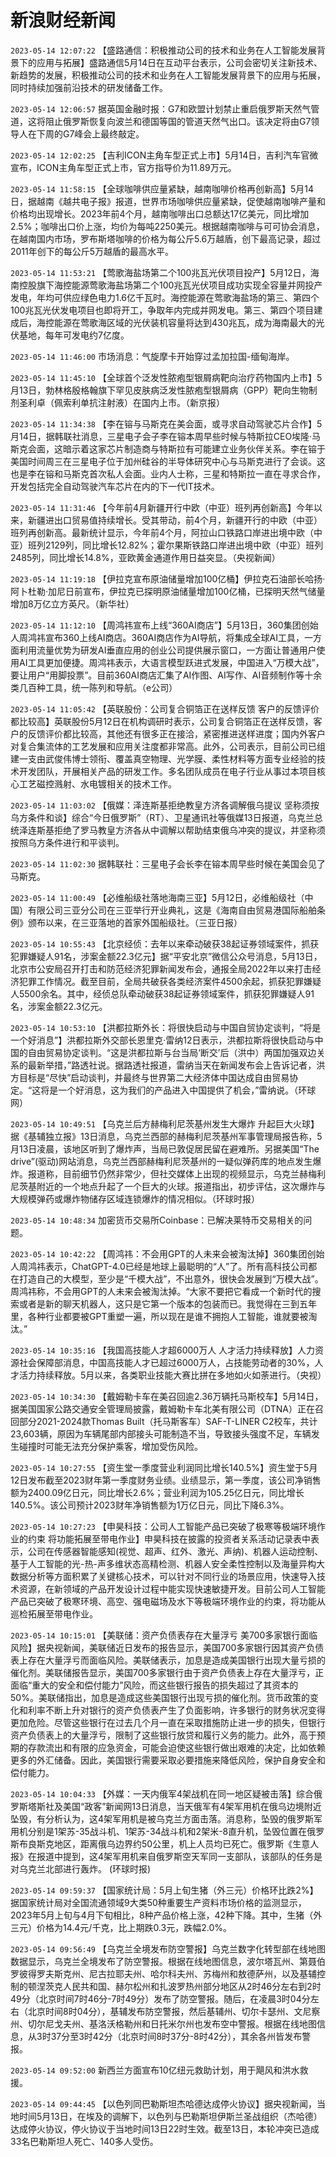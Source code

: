 # 新浪财经新闻
`2023-05-14 12:07:22` 【盛路通信：积极推动公司的技术和业务在人工智能发展背景下的应用与拓展】盛路通信5月14日在互动平台表示，公司会密切关注新技术、新趋势的发展，积极推动公司的技术和业务在人工智能发展背景下的应用与拓展，同时持续加强前沿技术的研发储备工作。

`2023-05-14 12:06:57` 据英国金融时报：G7和欧盟计划禁止重启俄罗斯天然气管道，这将阻止俄罗斯恢复向波兰和德国等国的管道天然气出口。该决定将由G7领导人在下周的G7峰会上最终敲定。

`2023-05-14 12:02:25` 【吉利ICON主角车型正式上市】5月14日，吉利汽车官微宣布，ICON主角车型正式上市，官方指导价为11.89万元。

`2023-05-14 11:58:15` 【全球咖啡供应量紧缺，越南咖啡价格再创新高】5月14日，据越南《越共电子报》报道，世界市场咖啡供应量紧缺，促使越南咖啡产量和价格均出现增长。2023年前4个月，越南咖啡出口总额达17亿美元，同比增加2.5%；咖啡出口价上涨，均价为每吨2250美元。根据越南咖啡与可可协会消息，在越南国内市场，罗布斯塔咖啡的价格为每公斤5.6万越盾，创下最高记录，超过2011年创下的每公斤5万越盾的最高水平。

`2023-05-14 11:53:21` 【莺歌海盐场第二个100兆瓦光伏项目投产】5月12日，海南控股旗下海控能源莺歌海盐场第二个100兆瓦光伏项目成功实现全容量并网投产发电，年均可供应绿色电力1.6亿千瓦时。海控能源在莺歌海盐场的第三、第四个100兆瓦光伏发电项目也即将开工，争取年内完成并网发电。第三、第四个项目建成后，海控能源在莺歌海区域的光伏装机容量将达到430兆瓦，成为海南最大的光伏基地，每年可发电约7亿度。

`2023-05-14 11:46:00` 市场消息：气旋摩卡开始穿过孟加拉国-缅甸海岸。

`2023-05-14 11:45:10` 【全球首个泛发性脓疱型银屑病靶向治疗药物国内上市】5月13日，勃林格殷格翰旗下罕见皮肤病泛发性脓疱型银屑病（GPP）靶向生物制剂圣利卓（佩索利单抗注射液）在国内上市。（新京报）

`2023-05-14 11:34:38` 【李在镕与马斯克在美会面，或寻求自动驾驶芯片合作】5月14日，据韩联社消息，三星电子会子李在镕本周早些时候与特斯拉CEO埃隆·马斯克会面，这暗示着这家芯片制造商与特斯拉有可能建立业务伙伴关系。李在镕于美国时间周三在三星电子位于加州硅谷的半导体研究中心与马斯克进行了会谈。这也是李在镕和马斯克首次私人会面。业内人士称，三星和特斯拉一直在寻求合作，开发包括完全自动驾驶汽车芯片在内的下一代IT技术。

`2023-05-14 11:31:46` 【今年前4月新疆开行中欧（中亚）班列再创新高】今年以来，新疆进出口贸易值持续增长。受其带动，前4个月，新疆开行的中欧（中亚）班列再创新高。最新统计显示，今年前4个月，阿拉山口铁路口岸进出境中欧（中亚）班列2129列，同比增长12.82%；霍尔果斯铁路口岸进出境中欧（中亚）班列2485列，同比增长14.8%，亚欧黄金通道作用日益突显。（央视新闻）

`2023-05-14 11:19:18` 【伊拉克宣布原油储量增加100亿桶】伊拉克石油部长哈扬·阿卜杜勒·加尼日前宣布，伊拉克已探明原油储量增加100亿桶，已探明天然气储量增加8万亿立方英尺。（新华社）

`2023-05-14 11:12:10` 【周鸿祎宣布上线“360AI商店”】5月13日，360集团创始人周鸿祎宣布360上线AI商店。360AI商店作为AI导航，将集成全球AI工具，一方面利用流量优势为研发AI垂直应用的创业公司提供展示窗口，一方面让普通用户使用AI工具更加便捷。周鸿祎表示，大语言模型跃进式发展，中国进入“万模大战”，要让用户“用脚投票”。目前360AI商店汇集了AI作图、AI写作、AI音频制作等十余类几百种工具，统一陈列和导航。（e公司）

`2023-05-14 11:05:42` 【英联股份：公司复合铜箔正在送样反馈 客户的反馈评价都比较高】英联股份5月12日在机构调研时表示，公司复合铜箔正在送样反馈，客户的反馈评价都比较高，其他还有很多正在接洽，紧密推进送样进度；国内外客户对复合集流体的工艺发展和应用关注度都非常高。此外，公司表示，目前公司已组建一支由武俊伟博士领衔、覆盖真空物理、光学膜、柔性材料等方面专业经验的技术开发团队，开展相关产品的研发工作。多名团队成员在电子行业从事过本项目核心工艺磁控溅射、水电镀相关的技术工作。

`2023-05-14 11:03:02` 【俄媒：泽连斯基拒绝教皇方济各调解俄乌提议 坚称须按乌方条件和谈】综合“今日俄罗斯”（RT）、卫星通讯社等俄媒13日报道，乌克兰总统泽连斯基拒绝了罗马教皇方济各从中调解以帮助结束俄乌冲突的提议，并坚称须按照乌方条件进行和平谈判。

`2023-05-14 11:02:30` 据韩联社：三星电子会长李在镕本周早些时候在美国会见了马斯克。

`2023-05-14 11:00:49` 【必维船级社落地海南三亚】5月12日，必维船级社（中国）有限公司三亚分公司在三亚举行开业典礼，这是《海南自由贸易港国际船舶条例》颁布以来，在三亚落地的首家外国船级社。（三亚日报）

`2023-05-14 10:55:43` 【北京经侦：去年以来牵动破获38起证券领域案件，抓获犯罪嫌疑人91名，涉案金额22.3亿元】据“平安北京”微信公众号消息，5月13日，北京市公安局召开打击和防范经济犯罪新闻发布会，通报全局2022年以来打击经济犯罪工作情况。截至目前，全局共破获各类经济案件4500余起，抓获犯罪嫌疑人5500余名。其中，经侦总队牵动破获38起证券领域案件，抓获犯罪嫌疑人91名，涉案金额22.3亿元。

`2023-05-14 10:53:10` 【洪都拉斯外长：将很快启动与中国自贸协定谈判，“将是一个好消息”】洪都拉斯外交部长恩里克·雷纳12日表示，洪都拉斯将很快启动与中国的自由贸易协定谈判。“这是洪都拉斯与台当局‘断交’后（洪中）两国加强双边关系的最新举措，”路透社说。据路透社报道，雷纳当天在新闻发布会上告诉记者，洪方目标是“尽快”启动谈判，并最终与世界第二大经济体中国达成自由贸易协定。“这将是一个好消息，这为我们的产品进入中国提供了机会，”雷纳说。（环球网）

`2023-05-14 10:49:51` 【乌克兰后方赫梅利尼茨基州发生大爆炸 升起巨大火球】据《基辅独立报》13日消息，乌克兰西部的赫梅利尼茨基州军事管理局报告称，5月13日凌晨，该地区听到了爆炸声，当局已敦促居民留在避难所。另据美国“The drive”(驱动)网站消息，乌克兰西部赫梅利尼茨基州的一疑似弹药库的地点发生爆炸。报道称，目前细节仍然非常少，但社交媒体上出现的视频显示，乌克兰赫梅利尼茨基附近的一个地点升起了一个巨大的火球。报道指出，初步评估，这次爆炸与大规模弹药或爆炸物储存区域连锁爆炸的情况相似。（环球时报）

`2023-05-14 10:48:34` 加密货币交易所Coinbase：已解决莱特币交易相关的问题。

`2023-05-14 10:42:22` 【周鸿祎：不会用GPT的人未来会被淘汰掉】360集团创始人周鸿祎表示，ChatGPT-4.0已经是地球上最聪明的“人”了。所有高科技公司都在打造自己的大模型，至少是“千模大战”，不出意外，很快会发展到“万模大战”。周鸿祎称，不会用GPT的人未来会被淘汰掉。“大家不要把它看成一个新时代的搜索或者是新的聊天机器人，这只是它第一个版本的包装而已。我觉得在三到五年里，各种行业都要被GPT重塑一遍，所以现在是谁不拥抱人工智能，谁就要被淘汰。”

`2023-05-14 10:35:16` 【我国高技能人才超6000万人 人才活力持续释放】人力资源社会保障部消息，中国高技能人才已超过6000万人，占技能劳动者的30%，人才活力持续释放。5月以来，各类职业技能大赛比拼在多地如火如荼进行。（央视）

`2023-05-14 10:34:30` 【戴姆勒卡车在美召回逾2.36万辆托马斯校车】5月14日，据美国国家公路交通安全管理局披露，戴姆勒卡车北美有限公司（DTNA）正在召回部分2021-2024款Thomas Built（托马斯客车）SAF-T-LINER C2校车，共计23,603辆，原因为车辆尾部内部接头可能制造不当，导致接头强度不足，车辆发生碰撞时可能无法充分保护乘客，增加受伤风险。

`2023-05-14 10:27:55` 【资生堂一季度营业利润同比增长140.5%】资生堂于5月12日发布截至2023财年第一季度财务业绩。业绩显示，第一季度，该公司净销售额为2400.09亿日元，同比增长2.6%；营业利润为105.25亿日元，同比增长140.5%。该公司预计2023财年净销售额为1万亿日元，同比下降6.3%。

`2023-05-14 10:27:23` 【申昊科技：公司人工智能产品已突破了极寒等极端环境作业的约束 将功能拓展至带电作业】申昊科技在披露的投资者关系活动记录表中表示，公司在传感器智能感知(视觉、超声、红外、激光、声纳)、机器人运动控制、基于人工智能的光-热-声多维状态高精检测、机器人安全柔性控制以及海量异构大数据分析等方面积累了关键核心技术，可以针对不同行业的场景应用，快速导入技术资源，在新领域的产品开发设计过程中能实现快速敏捷开发。目前公司人工智能产品已突破了极寒环境、高空、强电磁场及水下等极端环境作业的约束，将功能从巡检拓展至带电作业。

`2023-05-14 10:15:01` 【美联储：资产负债表存在大量浮亏 美700多家银行面临风险】据央视新闻，美联储近日发布的报告显示，美国700多家银行因其资产负债表上存在大量浮亏而面临风险。美联储表示，加息是造成美国银行出现大量亏损的催化剂。美联储报告显示，美国700多家银行由于资产负债表上存在大量浮亏，正面临“重大的安全和偿付能力”风险，而这些银行报告的损失超过了其资本的50%。美联储指出，加息是造成这些美国银行出现亏损的催化剂。货币政策的变化和利率不断上升对银行的资产负债表产生了负面影响，许多银行的财务状况变得更加危险。尽管这些银行在过去几个月一直在采取措施防止进一步的损失，但银行资产负债表上的大量浮亏，限制了这些银行放贷和履行义务的能力。此外，高于预期的存款流出和有限的应急资金，可能会迫使这些银行做出艰难的决定，比如依赖更多的外汇储备。因此，美国银行需要采取必要措施来降低风险，保护自身安全和偿付能力。

`2023-05-14 10:04:33` 【外媒：一天内俄军4架战机在同一地区疑被击落】综合俄罗斯塔斯社及美国“政客”新闻网13日消息，当天俄军有4架军用机在俄乌边境附近坠毁，有分析认为，这4架军用机是被乌克兰方面击落。消息称，坠毁的俄罗斯军用机分别是1架苏-35战斗机、1架苏-34战斗机和2架米-8直升机，坠毁位置在俄罗斯布良斯克地区，距离俄乌边界约50公里，机上人员均已死亡。俄罗斯《生意人报》在报道中提到，这4架军用机来自俄罗斯空天军同一支部队，该部队的任务是对乌克兰北部进行轰炸。 (环球时报)

`2023-05-14 09:59:37` 【国家统计局：5月上旬生猪（外三元）价格环比跌2%】据国家统计局对全国流通领域9大类50种重要生产资料市场价格的监测显示，2023年5月上旬与4月下旬相比，8种产品价格上涨，42种下降。其中，生猪（外三元）价格为14.4元/千克，比上期跌0.3元，跌幅2.0%。

`2023-05-14 09:56:49` 【乌克兰全境发布防空警报】乌克兰数字化转型部在线地图数据显示，乌克兰全境发布了防空警报。根据在线地图信息，波尔塔瓦州、第聂伯罗彼得罗夫斯克州、尼古拉耶夫州、哈尔科夫州、苏梅州和敖德萨州，以及基辅控制的顿涅茨克人民共和国、赫尔松州和扎波罗热州部分地区从2时46分左右到2时49分（北京时间7时46分-7时49分）发布了防空警报。随后，在凌晨3时04分左右（北京时间8时04分），基辅发布防空警报，然后基辅州、切尔卡瑟州、文尼察州、切尔尼戈夫州、基洛沃格勒州和日托米尔州也发布空中警报。根据在线地图信息，从3时37分至3时42分（北京时间8时37分-8时42分），其余各州皆发布警报。

`2023-05-14 09:52:00` 新西兰方面宣布10亿纽元救助计划，用于飓风和洪水救援。

`2023-05-14 09:44:45` 【以色列同巴勒斯坦杰哈德达成停火协议】据央视新闻，当地时间5月13日，在埃及的调解下，以色列与巴勒斯坦伊斯兰圣战组织（杰哈德）达成停火协议，停火协议于当地时间13日22时生效。截至13日，本轮冲突已造成33名巴勒斯坦人死亡、140多人受伤。

